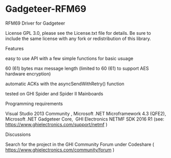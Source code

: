 # Gadgeteer-RFM69
RFM69 Driver for Gadgeteer

License
GPL 3.0, please see the License.txt
file for details. Be sure to include the same license with any fork or
redistribution of this library.

Features

easy to
use API with a few simple functions for basic usuage

60 (61) bytes max message length (limited to 60 (61) to support AES hardware encryption)

automatic ACKs with the asyncSendWithRetry() function

tested on GHI Spider and Spider II Mainboards

Programming requirements

Visual Studio 2013 Community , Microsoft .NET Microframework 4.3 (QFE2), Microsoft
.NET Gadgeteer Core,  GHI Electronics
NETMF SDK 2016 R1 (see: https://www.ghielectronics.com/support/netmf )

Discussions

Search
for the project in the GHI Community Forum under Codeshare ( https://www.ghielectronics.com/community/forum )
